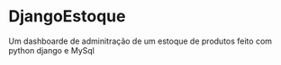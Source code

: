 # DjangoEstoque
Um dashboarde de adminitração de um estoque de produtos feito com python django e MySql
